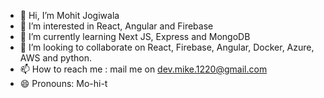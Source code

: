- 👋 Hi, I’m Mohit Jogiwala
- 👀 I’m interested in React, Angular and Firebase
- 🌱 I’m currently learning Next JS, Express and MongoDB
- 💞️ I’m looking to collaborate on React, Firebase, Angular, Docker, Azure, AWS and python.
- 📫 How to reach me : mail me on dev.mike.1220@gmail.com
- 😄 Pronouns: Mo-hi-t

<!---
Dev-Mohit-1220/Dev-Mohit-1220 is a ✨ special ✨ repository because its `README.md` (this file) appears on your GitHub profile.
You can click the Preview link to take a look at your changes.
--->
